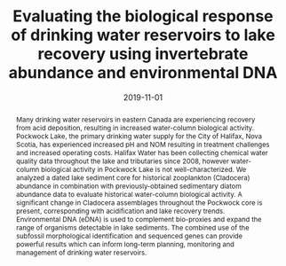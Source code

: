 ---
abstract: "Many drinking water reservoirs in eastern Canada are experiencing recovery from acid deposition, resulting in increased water-column biological activity. Pockwock Lake, the primary drinking water supply for the City of Halifax, Nova Scotia, has experienced increased pH and NOM resulting in treatment challenges and increased operating costs. Halifax Water has been collecting chemical water quality data throughout the lake and tributaries since 2008, however water-column biological activity in Pockwock Lake is not well-characterized. We analyzed a dated lake sediment core for historical zooplankton (Cladocera) abundance in combination with previously-obtained sedimentary diatom abundance data to evaluate historical water-column biological activity. A significant change in Cladocera assemblages throughout the Pockwock core is present, corresponding with acidification and lake recovery trends. Environmental DNA (eDNA) is used to complement bio-proxies and expand the range of organisms detectable in lake sediments. The combined use of the subfossil morphological identification and sequenced genes can provide powerful results which can inform long-term planning, monitoring and management of drinking water reservoirs."
authors: ["Heather E. McGuire", "Dewey W. Dunnington", "Joshua Kurek", "Wendy H. Krkošek", "I. S. Spooner", "Graham A. Gagnon"]
date: "2019-11-01"
doi: ""
featured: false
image:
  caption: ""
  focal_point: ""
  preview_only: false
projects: []
publication: "the North American Lake Management Society International Symposium"
publication_short: ""
publication_types: ["1"]
summary: ""
tags: []
title: "Evaluating the biological response of drinking water reservoirs to lake recovery using invertebrate abundance and environmental DNA"
url_code: ""
url_dataset: ""
url_pdf: ""
url_poster: ""
url_project: ""
url_slides: ""
url_source: ""
url_video: ""
---